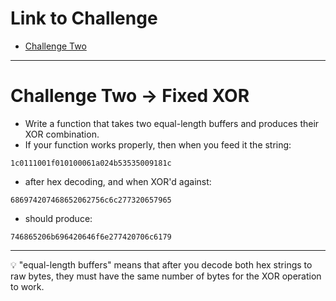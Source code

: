 # Link to Challenge

- [Challenge Two](https://www.cryptopals.com/sets/1/challenges/2)

---

# Challenge Two  -> Fixed XOR

- Write a function that takes two equal-length buffers and produces their XOR combination.
- If your function works properly, then when you feed it the string:

```
1c0111001f010100061a024b53535009181c
```

- after hex decoding, and when XOR'd against:

```
686974207468652062756c6c277320657965
```

- should produce:

```
746865206b696420646f6e277420706c6179
```

---

<aside>
💡 "equal-length buffers" means that after you decode both hex strings to raw bytes, they must have the same number of bytes for the XOR operation to work.

</aside>
